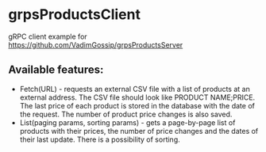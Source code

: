# grpsProductsClient
gRPC client example for https://github.com/VadimGossip/grpsProductsServer

## Available features:
- Fetch(URL) - requests an external CSV file with a list of products at an external address.
  The CSV file should look like PRODUCT NAME;PRICE. The last price of each product is stored in the database with the date of the request. The number of product price changes is also saved.
- List(paging params, sorting params) - gets a page-by-page list of products with their
  prices, the number of price changes and the dates of their last update.
  There is a possibility of sorting.
